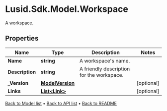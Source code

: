 # Lusid.Sdk.Model.Workspace
A workspace.

## Properties

Name | Type | Description | Notes
------------ | ------------- | ------------- | -------------
**Name** | **string** | A workspace&#39;s name. | 
**Description** | **string** | A friendly description for the workspace. | 
**_Version** | [**ModelVersion**](ModelVersion.md) |  | [optional] 
**Links** | [**List&lt;Link&gt;**](Link.md) |  | [optional] 

[Back to Model list](../README.md#documentation-for-models) &#8226; [Back to API list](../README.md#documentation-for-api-endpoints) &#8226; [Back to README](../README.md)

